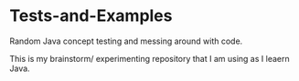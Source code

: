 # Tests-and-Examples
Random Java concept testing and messing around with code.

This is my brainstorm/ experimenting repository that I am using as I leaern Java.
